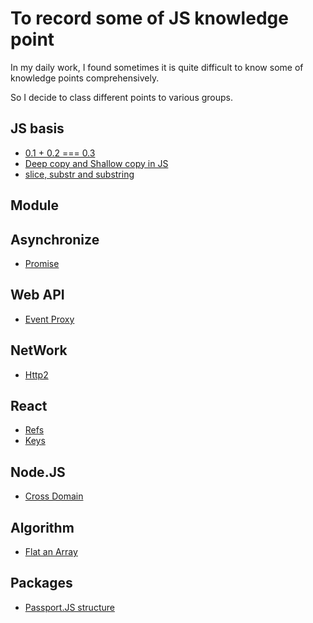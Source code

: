 # To record some of JS knowledge point

In my daily work, I found sometimes it is quite difficult to know some of knowledge points comprehensively.

So I decide to class different points to various groups.

## JS basis

* [0.1 + 0.2 === 0.3](/js_basis/epsilon.md)
* [Deep copy and Shallow copy in JS](/ja_basis/object_copy.md)
* [slice, substr and substring](/ja_basis/string_process.md)

## Module

## Asynchronize

* [Promise](/asynchronize/promise.md)

## Web API

* [Event Proxy](/web_api/events_proxy.md)

## NetWork

* [Http2](/network/http2.md)


## React

* [Refs](/react/refs.md)
* [Keys](/react/keys.md)

## Node.JS

* [Cross Domain](/nodejs/cross_domain.md)

## Algorithm

* [Flat an Array](/algorithm/flat_array.md)

## Packages

* [Passport.JS structure](/packages/passport.md)


